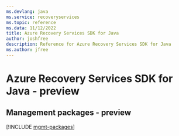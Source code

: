 ```yaml
---
ms.devlang: java
ms.service: recoveryservices
ms.topic: reference
ms.data: 11/12/2022
title: Azure Recovery Services SDK for Java
author: joshfree
description: Reference for Azure Recovery Services SDK for Java
ms.author: jfree
---
```

# Azure Recovery Services SDK for Java - preview

## Management packages - preview
[!INCLUDE [mgmt-packages](recovery-services-mgmt-index.md)]